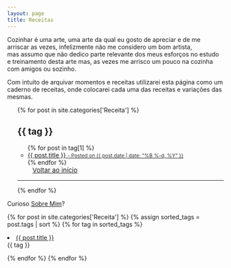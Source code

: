 ```yaml
---
layout: page
title: Receitas
---
```



Cozinhar é uma arte, uma arte da qual eu gosto de apreciar e de me arriscar as vezes, infelizmente não me considero um bom artista, mas assumo que não dedico parte relevante dos meus esforços no estudo e treinamento desta arte mas, as vezes me arrisco um pouco na cozinha com amigos ou sozinho.

Com intuito de arquivar momentos e receitas utilizarei esta página como um caderno de receitas, onde colocarei cada uma das receitas e variações das mesmas.

<div id="home">
  <ul class="posts">
       {% for post in site.categories['Receita'] %}
      <h2 id="{{ tag }}"> {{ tag }} </h2> <!-- I added new class -->
      <ul> <!-- post-subtitle -->
        {% for post in tag[1] %}
          <a href="{{ site.baseurl }}{{ post.url }}">
        <li>
          {{ post.title }}
        <small class="post-meta" style="color: #313131;"> - Posted on {{ post.date | date: "%B %-d, %Y" }}</small>
        </li>
        </a>
        {% endfor %}
      </ul>
        <a href="#top" class="btn btn-default" style="font-size: 15px; padding: 0px 5px; margin-left: 30px">
          <span class="fa fa-refresh" aria-hidden="true"></span> Voltar ao início
        </a> 
        <hr/>
    {% endfor %}
  </ul>
 <p>Curioso <a href="/about" class="orange">Sobre Mim</a>?</p>
<p></p>







{% for post in site.categories['Receita'] %}
{% assign sorted_tags = post.tags | sort %}
{% for tag in sorted_tags %}
  <li><a href="{{ post.url }}">{{ post.title }}</a></li>
   {{ tag  }}

{% endfor %}
{% endfor %}
</div>